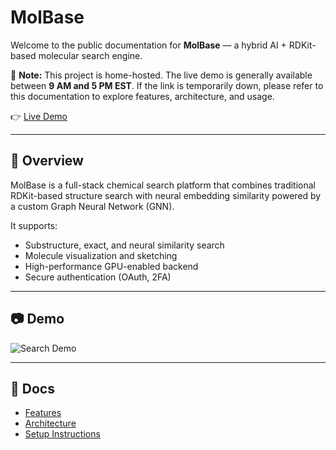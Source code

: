 # MolBase

Welcome to the public documentation for **MolBase** — a hybrid AI + RDKit-based molecular search engine.

📌 **Note:** This project is home-hosted. The live demo is generally available between **9 AM and 5 PM EST**. If the link is temporarily down, please refer to this documentation to explore features, architecture, and usage.

👉 [Live Demo](https://molbase.duckdns.org/)

---

## 📌 Overview

MolBase is a full-stack chemical search platform that combines traditional RDKit-based structure search with neural embedding similarity powered by a custom Graph Neural Network (GNN).

It supports:
- Substructure, exact, and neural similarity search
- Molecule visualization and sketching
- High-performance GPU-enabled backend
- Secure authentication (OAuth, 2FA)

---

## 📷 Demo

![Search Demo](media/search_demo.gif)

---

## 📁 Docs

- [Features](features.md)
- [Architecture](architecture.md)
- [Setup Instructions](setup.md)
